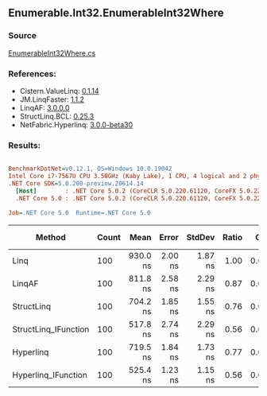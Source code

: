 ﻿## Enumerable.Int32.EnumerableInt32Where

### Source
[EnumerableInt32Where.cs](../LinqBenchmarks/Enumerable/Int32/EnumerableInt32Where.cs)

### References:
- Cistern.ValueLinq: [0.1.14](https://www.nuget.org/packages/Cistern.ValueLinq/0.1.14)
- JM.LinqFaster: [1.1.2](https://www.nuget.org/packages/JM.LinqFaster/1.1.2)
- LinqAF: [3.0.0.0](https://www.nuget.org/packages/LinqAF/3.0.0.0)
- StructLinq.BCL: [0.25.3](https://www.nuget.org/packages/StructLinq.BCL/0.25.3)
- NetFabric.Hyperlinq: [3.0.0-beta30](https://www.nuget.org/packages/NetFabric.Hyperlinq/3.0.0-beta30)

### Results:
``` ini

BenchmarkDotNet=v0.12.1, OS=Windows 10.0.19042
Intel Core i7-7567U CPU 3.50GHz (Kaby Lake), 1 CPU, 4 logical and 2 physical cores
.NET Core SDK=5.0.200-preview.20614.14
  [Host]        : .NET Core 5.0.2 (CoreCLR 5.0.220.61120, CoreFX 5.0.220.61120), X64 RyuJIT
  .NET Core 5.0 : .NET Core 5.0.2 (CoreCLR 5.0.220.61120, CoreFX 5.0.220.61120), X64 RyuJIT

Job=.NET Core 5.0  Runtime=.NET Core 5.0  

```
|               Method | Count |     Mean |   Error |  StdDev | Ratio |  Gen 0 | Gen 1 | Gen 2 | Allocated |
|--------------------- |------ |---------:|--------:|--------:|------:|-------:|------:|------:|----------:|
|                 Linq |   100 | 930.0 ns | 2.00 ns | 1.87 ns |  1.00 | 0.0458 |     - |     - |      96 B |
|               LinqAF |   100 | 811.8 ns | 2.58 ns | 2.29 ns |  0.87 | 0.0191 |     - |     - |      40 B |
|           StructLinq |   100 | 704.2 ns | 1.85 ns | 1.55 ns |  0.76 | 0.0305 |     - |     - |      64 B |
| StructLinq_IFunction |   100 | 517.8 ns | 2.74 ns | 2.29 ns |  0.56 | 0.0191 |     - |     - |      40 B |
|            Hyperlinq |   100 | 719.5 ns | 1.84 ns | 1.73 ns |  0.77 | 0.0191 |     - |     - |      40 B |
|  Hyperlinq_IFunction |   100 | 525.4 ns | 1.23 ns | 1.15 ns |  0.56 | 0.0191 |     - |     - |      40 B |
